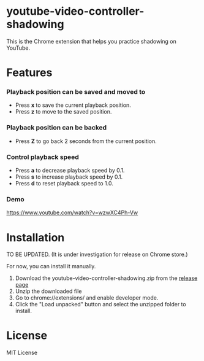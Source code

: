 # youtube-video-controller-shadowing

This is the Chrome extension that helps you practice shadowing on YouTube.

# Features

### Playback position can be saved and moved to

- Press **x** to save the current playback position.
- Press **z** to move to the saved position.

### Playback position can be backed

- Press **Z** to go back 2 seconds from the current position.

### Control playback speed

- Press **a** to decrease playback speed by 0.1.
- Press **s** to increase playback speed by 0.1.
- Press **d** to reset playback speed to 1.0.

### Demo

https://www.youtube.com/watch?v=wzwXC4Ph-Vw

# Installation

TO BE UPDATED.
(It is under investigation for release on Chrome store.)

For now, you can install it manually.

1. Download the youtube-video-controller-shadowing.zip from the [release page](https://github.com/HiromasaNojima/youtube-video-controller-shadowing/releases)
1. Unzip the downloaded file
1. Go to chrome://extensions/ and enable developer mode.
1. Click the "Load unpacked" button and select the unzipped folder to install.

# License

MIT License
